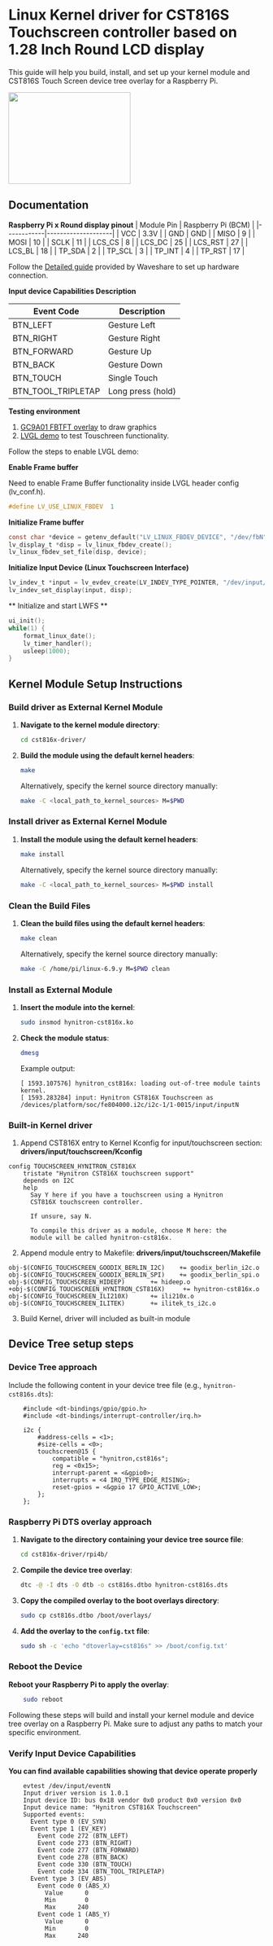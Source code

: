 # Linux Kernel driver for CST816S Touchscreen controller based on 1.28 Inch Round LCD display

This guide will help you build, install, and set up your kernel module and CST816S Touch Screen device tree overlay for a Raspberry Pi.

<img src="https://github.com/kuzhylol/cst816x-driver/raw/main/pictures/cst816s-ts.png" width="240" height="180">

## Documentation

**Raspberry Pi x Round display pinout**
| Module Pin | Raspberry Pi (BCM) |
|------------|--------------------|
| VCC        | 3.3V               |
| GND        | GND                |
| MISO       | 9                  |
| MOSI       | 10                 |
| SCLK       | 11                 |
| LCS_CS     | 8                  |
| LCS_DC     | 25                 |
| LCS_RST    | 27                 |
| LCS_BL     | 18                 |
| TP_SDA     | 2                  |
| TP_SCL     | 3                  |
| TP_INT     | 4                  |
| TP_RST     | 17                 |

Follow the [Detailed guide](https://www.waveshare.com/wiki/1.28inch_Touch_LCD) provided by Waveshare to set up hardware connection.

**Input device Capabilities Description**

| Event Code         | Description           |
|--------------------|-----------------------|
| BTN_LEFT           | Gesture Left          |
| BTN_RIGHT          | Gesture Right         |
| BTN_FORWARD        | Gesture Up            |
| BTN_BACK           | Gesture Down          |
| BTN_TOUCH          | Single Touch          |
| BTN_TOOL_TRIPLETAP | Long press (hold)     |

**Testing environment**
1. [GC9A01 FBTFT overlay](https://github.com/juliannojungle/gc9a01-overlay) to draw graphics
2. [LVGL demo](https://github.com/lvgl/lv_port_linux) to test Touschreen functionality.

Follow the steps to enable LVGL demo:

**Enable Frame buffer**

Need to enable Frame Buffer functionality inside LVGL header config (lv_conf.h).

```c
#define LV_USE_LINUX_FBDEV	1
```

**Initialize Frame buffer**

```c
const char *device = getenv_default("LV_LINUX_FBDEV_DEVICE", "/dev/fbN");
lv_display_t *disp = lv_linux_fbdev_create();
lv_linux_fbdev_set_file(disp, device);
```

**Initialize Input Device (Linux Touchscreen Interface)**

```c
lv_indev_t *input = lv_evdev_create(LV_INDEV_TYPE_POINTER, "/dev/input/eventN");
lv_indev_set_display(input, disp);
```

** Initialize and start LWFS **
```c
ui_init();
while(1) {
    format_linux_date();
    lv_timer_handler();
    usleep(1000);
}
```

## Kernel Module Setup Instructions

### Build driver as External Kernel Module

1. **Navigate to the kernel module directory**:

    ```sh
    cd cst816x-driver/
    ```

2. **Build the module using the default kernel headers**:

    ```sh
    make
    ```

    Alternatively, specify the kernel source directory manually:

    ```sh
    make -C <local_path_to_kernel_sources> M=$PWD
    ```

### Install  driver as External Kernel Module

1. **Install the module using the default kernel headers**:

    ```sh
    make install
    ```

    Alternatively, specify the kernel source directory manually:

    ```sh
    make -C <local_path_to_kernel_sources> M=$PWD install
    ```

### Clean the Build Files

1. **Clean the build files using the default kernel headers**:

    ```sh
    make clean
    ```

    Alternatively, specify the kernel source directory manually:

    ```sh
    make -C /home/pi/linux-6.9.y M=$PWD clean
    ```

### Install as External Module

1. **Insert the module into the kernel**:

    ```sh
    sudo insmod hynitron-cst816x.ko
    ```

2. **Check the module status**:

    ```sh
    dmesg
    ```

    Example output:

    ```plaintext
    [ 1593.107576] hynitron_cst816x: loading out-of-tree module taints kernel.
    [ 1593.283284] input: Hynitron CST816X Touchscreen as /devices/platform/soc/fe804000.i2c/i2c-1/1-0015/input/inputN
    ```

### Built-in Kernel driver
1. Append CST816X entry  to Kernel Kconfig for input/touchscreen section: **drivers/input/touchscreen/Kconfig**

```plaintext
config TOUCHSCREEN_HYNITRON_CST816X
	tristate "Hynitron CST816X touchscreen support"
	depends on I2C
	help
	  Say Y here if you have a touchscreen using a Hynitron
	  CST816X touchscreen controller.

	  If unsure, say N.

	  To compile this driver as a module, choose M here: the
	  module will be called hynitron-cst816x.
```

2. Append module entry to Makefile: **drivers/input/touchscreen/Makefile**

```plaintext
obj-$(CONFIG_TOUCHSCREEN_GOODIX_BERLIN_I2C)    += goodix_berlin_i2c.o
obj-$(CONFIG_TOUCHSCREEN_GOODIX_BERLIN_SPI)    += goodix_berlin_spi.o
obj-$(CONFIG_TOUCHSCREEN_HIDEEP)       += hideep.o
+obj-$(CONFIG_TOUCHSCREEN_HYNITRON_CST816X)     += hynitron-cst816x.o
obj-$(CONFIG_TOUCHSCREEN_ILI210X)      += ili210x.o
obj-$(CONFIG_TOUCHSCREEN_ILITEK)       += ilitek_ts_i2c.o
```

3. Build Kernel, driver will included as built-in module

## Device Tree setup steps
### Device Tree approach

Include the following content in your device tree file (e.g., `hynitron-cst816s.dts`):

```dts
	#include <dt-bindings/gpio/gpio.h>
	#include <dt-bindings/interrupt-controller/irq.h>

	i2c {
	    #address-cells = <1>;
	    #size-cells = <0>;
	    touchscreen@15 {
	        compatible = "hynitron,cst816s";
	        reg = <0x15>;
	        interrupt-parent = <&gpio0>;
	        interrupts = <4 IRQ_TYPE_EDGE_RISING>;
	        reset-gpios = <&gpio 17 GPIO_ACTIVE_LOW>;
	    };
	};
```

### Raspberry Pi DTS overlay approach

1. **Navigate to the directory containing your device tree source file**:

    ```sh
    cd cst816x-driver/rpi4b/
    ```

2. **Compile the device tree overlay**:

    ```sh
    dtc -@ -I dts -O dtb -o cst816s.dtbo hynitron-cst816s.dts
    ```
3. **Copy the compiled overlay to the boot overlays directory**:
    ```sh
    sudo cp cst816s.dtbo /boot/overlays/
    ```

2. **Add the overlay to the `config.txt` file**:

    ```sh
    sudo sh -c 'echo "dtoverlay=cst816s" >> /boot/config.txt'
    ```

### Reboot the Device

**Reboot your Raspberry Pi to apply the overlay**:
```sh
	sudo reboot
```

Following these steps will build and install your kernel module and device tree overlay on a Raspberry Pi. Make sure to adjust any paths to match your specific environment.

### Verify Input Device Capabilities
**You can find available capabilities showing that device operate properly**
```plaintext
	evtest /dev/input/eventN
	Input driver version is 1.0.1
	Input device ID: bus 0x18 vendor 0x0 product 0x0 version 0x0
	Input device name: "Hynitron CST816X Touchscreen"
	Supported events:
	  Event type 0 (EV_SYN)
	  Event type 1 (EV_KEY)
	    Event code 272 (BTN_LEFT)
	    Event code 273 (BTN_RIGHT)
	    Event code 277 (BTN_FORWARD)
	    Event code 278 (BTN_BACK)
	    Event code 330 (BTN_TOUCH)
	    Event code 334 (BTN_TOOL_TRIPLETAP)
	  Event type 3 (EV_ABS)
	    Event code 0 (ABS_X)
	      Value      0
	      Min        0
	      Max      240
	    Event code 1 (ABS_Y)
	      Value      0
	      Min        0
	      Max      240
```
